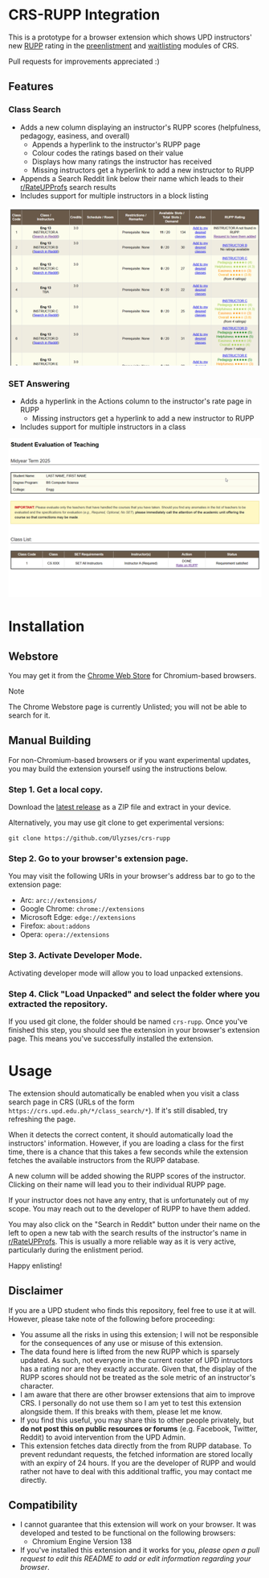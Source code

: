 # CRS-RUPP Integration
This is a prototype for a browser extension which shows UPD instructors' new [RUPP](https://rupp.onrender.com/) rating in the [preenlistment](https://crs.upd.edu.ph/preenlistment/) and [waitlisting](https://crs.upd.edu.ph/student_registration/) modules of CRS.

Pull requests for improvements appreciated :)

## Features

### Class Search
- Adds a new column displaying an instructor's RUPP scores (helpfulness, pedagogy, easiness, and overall)
    - Appends a hyperlink to the instructor's RUPP page
    - Colour codes the ratings based on their value
    - Displays how many ratings the instructor has received
    - Missing instructors get a hyperlink to add a new instructor to RUPP
- Appends a Search Reddit link below their name which leads to their [r/RateUPProfs](https://www.reddit.com/r/RateUPProfs/) search results
- Includes support for multiple instructors in a block listing

![class-search-screenshot](images/screenshots/class-search.png)

### SET Answering
- Adds a hyperlink in the Actions column to the instructor's rate page in RUPP
    - Missing instructors get a hyperlink to add a new instructor to RUPP
- Includes support for multiple instructors in a class

![set-answer-screenshot](images/screenshots/set-answer.png)

# Installation

## Webstore

You may get it from the [Chrome Web Store](https://chromewebstore.google.com/detail/crs-rupp-integration/dinflpppeaghgnikookcbmckcklemnjl) for Chromium-based browsers.

> [!NOTE]
> The Chrome Webstore page is currently Unlisted; you will not be able to search for it.

## Manual Building

For non-Chromium-based browsers or if you want experimental updates, you may build the extension yourself using the instructions below.

### **Step 1.** Get a local copy.

Download the [latest release](https://github.com/Ulyzses/crs-rupp/releases) as a ZIP file and extract in your device.

Alternatively, you may use git clone to get experimental versions:

```
git clone https://github.com/Ulyzses/crs-rupp
```

### **Step 2.** Go to your browser's extension page.

You may visit the following URIs in your browser's address bar to go to the extension page:

- Arc: `arc://extensions/`
- Google Chrome: `chrome://extensions`
- Microsoft Edge: `edge://extensions`
- Firefox: `about:addons`
- Opera: `opera://extensions`

### **Step 3.** Activate Developer Mode.

Activating developer mode will allow you to load unpacked extensions.

### **Step 4.** Click "Load Unpacked" and select the folder where you extracted the repository.

If you used git clone, the folder should be named `crs-rupp`. Once you've finished this step, you should see the extension in your browser's extension page. This means you've successfully installed the extension.

# Usage

The extension should automatically be enabled when you visit a class search page in CRS (URLs of the form `https://crs.upd.edu.ph/*/class_search/*`). If it's still disabled, try refreshing the page.

When it detects the correct content, it should automatically load the instructors' information. However, if you are loading a class for the first time, there is a chance that this takes a few seconds while the extension fetches the available instructors from the RUPP database.

A new column will be added showing the RUPP scores of the instructor. Clicking on their name will lead you to their individual RUPP page.

If your instructor does not have any entry, that is unfortunately out of my scope. You may reach out to the developer of RUPP to have them added.

You may also click on the "Search in Reddit" button under their name on the left to open a new tab with the search results of the instructor's name in [r/RateUPProfs](https://reddit.com/r/RateUPProfs). This is usually a more reliable way as it is very active, particularly during the enlistment period.

Happy enlisting!

## Disclaimer

If you are a UPD student who finds this repository, feel free to use it at will. However, please take note of the following before proceeding:

- You assume all the risks in using this extension; I will not be responsible for the consequences of any use or misuse of this extension.
- The data found here is lifted from the new RUPP which is sparsely updated. As such, not everyone in the current roster of UPD intructors has a rating nor are they exactly accurate. Given that, the display of the RUPP scores should not be treated as the sole metric of an instructor's character.
- I am aware that there are other browser extensions that aim to improve CRS. I personally do not use them so I am yet to test this extension alongside them. If this breaks with them, please let me know.
- If you find this useful, you may share this to other people privately, but **do not post this on public resources or forums** (e.g. Facebook, Twitter, Reddit) to avoid intervention from the UPD Admin.
- This extension fetches data directly from the from RUPP database. To prevent redundant requests, the fetched information are stored locally with an expiry of 24 hours. If you are the developer of RUPP and would rather not have to deal with this additional traffic, you may contact me directly.

## Compatibility
- I cannot guarantee that this extension will work on your browser. It was developed and tested to be functional on the following browsers:
    - Chromium Engine Version 138
- If you've installed this extension and it works for you, *please open a pull request to edit this README to add or edit information regarding your browser*.